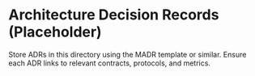 # Architecture Decision Records (Placeholder)

Store ADRs in this directory using the MADR template or similar. Ensure each
ADR links to relevant contracts, protocols, and metrics.
